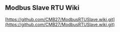 ## Modbus Slave RTU Wiki
[https://github.com/CMB27/ModbusRTUSlave.wiki.git](https://github.com/CMB27/ModbusRTUSlave.wiki.git)
